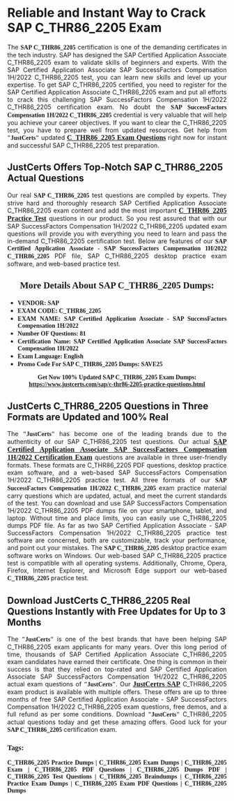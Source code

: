 <h1><strong>Reliable and Instant Way to Crack SAP C_THR86_2205 Exam</strong></h1>

<p style="text-align: justify;">The <span style="font-family:Georgia,serif;"><strong>SAP C_THR86_2205</strong></span> certification is one of the demanding certificates in the tech industry. SAP has designed the SAP Certified Application Associate C_THR86_2205 exam to validate skills of beginners and experts. With the SAP Certified Application Associate SAP SuccessFactors Compensation 1H/2022 C_THR86_2205 test, you can learn new skills and level up your expertise. To get SAP C_THR86_2205 certified, you need to register for the SAP Certified Application Associate C_THR86_2205 exam and put all efforts to crack this challenging SAP SuccessFactors Compensation 1H/2022 C_THR86_2205 certification exam. No doubt the <span style="font-family:Georgia,serif;"><strong>SAP SuccessFactors Compensation 1H/2022 C_THR86_2205</strong></span> credential is very valuable that will help you achieve your career objectives. If you want to clear the C_THR86_2205 test, you have to prepare well from updated resources. Get help from <span style="font-size:14px;"><span style="font-family:Georgia,serif;"><strong>"JustCerts"</strong></span></span> updated <a href="https://www.justcerts.com/sap/c-thr86-2205-practice-questions.html"><span style="font-size:16px;"><span style="font-family:Georgia,serif;"><strong>C_THR86_2205 Exam Questions</strong></span></span></a> right now for instant and successful SAP C_THR86_2205 test preparation.</p>

<h2><strong>JustCerts Offers Top-Notch SAP C_THR86_2205 Actual Questions </strong></h2>

<p style="text-align: justify;">Our real <span style="font-family:Georgia,serif;"><strong>SAP C_THR86_2205</strong></span> test questions are compiled by experts. They strive hard and thoroughly research SAP Certified Application Associate C_THR86_2205 exam content and add the most important <a href="https://www.justcerts.com/sap/c-thr86-2205-practice-questions.html"><span style="font-size:16px;"><span style="font-family:Georgia,serif;"><strong>C_THR86_2205 Practice Test</strong></span></span></a> questions in our product. So you rest assured that with our SAP SuccessFactors Compensation 1H/2022 C_THR86_2205 updated exam questions will provide you with everything you need to learn and pass the in-demand C_THR86_2205 certification test. Below are features of our <span style="font-family:Georgia,serif;"><strong>SAP Certified Application Associate - SAP SuccessFactors Compensation 1H/2022 C_THR86_2205</strong></span> PDF file, SAP C_THR86_2205 desktop practice exam software, and web-based practice test.</p>

<h2 style="text-align: center;"><strong><span style="font-family:Georgia,serif;">More Details About SAP C_THR86_2205 Dumps:</span></strong></h2>

<ul>
	<li style="text-align: justify;"><span style="font-size:14px;"><span style="font-family:Georgia,serif;"><strong>VENDOR: SAP</strong></span></span></li>
	<li style="text-align: justify;"><span style="font-size:14px;"><span style="font-family:Georgia,serif;"><strong>EXAM CODE: C_THR86_2205</strong></span></span></li>
	<li style="text-align: justify;"><span style="font-size:14px;"><span style="font-family:Georgia,serif;"><strong>EXAM NAME: SAP Certified Application Associate - SAP SuccessFactors Compensation 1H/2022</strong></span></span></li>
	<li style="text-align: justify;"><span style="font-size:14px;"><span style="font-family:Georgia,serif;"><strong>Number OF Questions: 81</strong></span></span></li>
	<li style="text-align: justify;"><span style="font-size:14px;"><span style="font-family:Georgia,serif;"><strong>Certification Name: SAP Certified Application Associate SAP SuccessFactors Compensation 1H/2022</strong></span></span></li>
	<li style="text-align: justify;"><span style="font-size:14px;"><span style="font-family:Georgia,serif;"><strong>Exam Language: English</strong></span></span></li>
	<li style="text-align: justify;"><span style="font-size:14px;"><span style="font-family:Georgia,serif;"><strong>Promo Code For SAP C_THR86_2205 Dumps: SAVE25</strong></span></span></li>
</ul>

<p style="text-align: center;"><strong><span style="font-family:Georgia,serif;"><span style="font-size:14px;">Get Now 100% Updated SAP C_THR86_2205 Exam Dumps:</span> <a href="https://www.justcerts.com/sap/c-thr86-2205-practice-questions.html">https://www.justcerts.com/sap/c-thr86-2205-practice-questions.html</a></span></strong></p>

<h2><strong>JustCerts C_THR86_2205 Questions in Three Formats are Updated and 100% Real</strong></h2>

<p style="text-align: justify;">The <span style="font-size:14px;"><span style="font-family:Georgia,serif;"><strong>"JustCerts"</strong></span></span> has become one of the leading brands due to the authenticity of our SAP C_THR86_2205 test questions. Our actual <a href="https://www.justcerts.com/sap/sap-certified-application-associate-certification-exams.html"><span style="font-size:16px;"><span style="font-family:Georgia,serif;"><strong>SAP Certified Application Associate SAP SuccessFactors Compensation 1H/2022 Certification Exam</strong></span></span></a> questions are available in three user-friendly formats. These formats are C_THR86_2205 PDF questions, desktop practice exam software, and a web-based SAP SuccessFactors Compensation 1H/2022 C_THR86_2205 practice test. All three formats of our <strong><span style="font-family:Georgia,serif;">SAP SuccessFactors Compensation 1H/2022 C_THR86_2205</span></strong> exam practice material carry questions which are updated, actual, and meet the current standards of the test. You can download and use SAP SuccessFactors Compensation 1H/2022 C_THR86_2205 PDF dumps file on your smartphone, tablet, and laptop. Without time and place limits, you can easily use C_THR86_2205 dumps PDF file. As far as two SAP Certified Application Associate - SAP SuccessFactors Compensation 1H/2022 C_THR86_2205 practice test software are concerned, both are customizable, track your performance, and point out your mistakes. The <span style="font-family:Georgia,serif;"><strong>SAP C_THR86_2205</strong></span> desktop practice exam software works on Windows. Our web-based SAP C_THR86_2205 practice test is compatible with all operating systems. Additionally, Chrome, Opera, Firefox, Internet Explorer, and Microsoft Edge support our web-based <span style="font-family:Georgia,serif;"><strong>C_THR86_2205 </strong></span> practice test.</p>

<h2><strong>Download JustCerts C_THR86_2205 Real Questions Instantly with Free Updates for Up to 3 Months</strong></h2>

<p style="text-align: justify;">The <span style="font-family:Georgia,serif;"><span style="font-size:14px;"><strong>"JustCerts"</strong></span></span> is one of the best brands that have been helping SAP C_THR86_2205 exam applicants for many years. Over this long period of time, thousands of SAP Certified Application Associate C_THR86_2205 exam candidates have earned their certificate. One thing is common in their success is that they relied on top-rated and SAP Certified Application Associate SAP SuccessFactors Compensation 1H/2022 C_THR86_2205 actual exam questions of <span style="font-family:Georgia,serif;"><span style="font-size:14px;"><strong>"JustCerts"</strong></span></span>. Our <a href="https://www.justcerts.com/sap-certification-exams.html"><span style="font-size:16px;"><span style="font-family:Georgia,serif;"><strong>JustCertrs SAP</strong></span></span></a> C_THR86_2205 exam product is available with multiple offers. These offers are up to three months of free SAP Certified Application Associate - SAP SuccessFactors Compensation 1H/2022 C_THR86_2205 exam questions, free demos, and a full refund as per some conditions. Download <span style="font-family:Georgia,serif;"><span style="font-size:14px;"><strong>"JustCerts"</strong></span></span> C_THR86_2205 actual questions today and get these amazing offers. Good luck for your <span style="font-family:Georgia,serif;"><strong>SAP C_THR86_2205</strong></span> certification exam.</p>

<h3 style="text-align: justify;"><span style="font-family:Georgia,serif;"><strong>Tags:</strong></span></h3>

<p style="text-align: justify;"><span style="font-family:Georgia,serif;"><strong>C_THR86_2205 Practice Dumps | C_THR86_2205 Exam Dumps | C_THR86_2205 Exam | C_THR86_2205 PDF Questions | C_THR86_2205 Dumps PDF | C_THR86_2205 Test Questions | C_THR86_2205 Braindumps | C_THR86_2205 Practice Exam Dumps | C_THR86_2205 Exam PDF Questions | C_THR86_2205 Dumps</strong></span></p>
